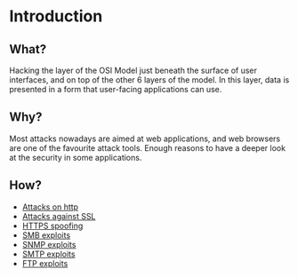 # Introduction

## What?

Hacking the layer of the OSI Model just beneath the surface of user interfaces, and on top of the other 6 layers of 
the model. In this layer, data is presented in a form that user-facing applications can use. 

## Why?

Most attacks nowadays are aimed at web applications, and web browsers are one of the favourite attack tools. 
Enough reasons to have a deeper look at the security in some applications.

## How?

* [Attacks on http](http.md)
* [Attacks against SSL](ssl.md)
* [HTTPS spoofing](https-spoofing.md)
* [SMB exploits](smb.md)
* [SNMP exploits](snmp.md)
* [SMTP exploits](smtp.md)
* [FTP exploits](ftp.md)
